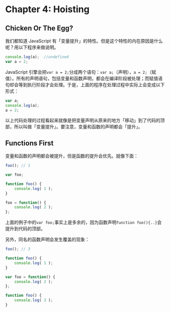 # Chapter 4: Hoisting

## Chicken Or The Egg?

我们都知道 JavaScript 有「变量提升」的特性。但是这个特性的内在原因是什么呢？用以下程序来做说明。

```javascript
console.log(a);  //undefined
var a = 2;
```

JavaScript 引擎会把`var a = 2;`分成两个语句：`var a;`（声明），`a = 2;`（赋值）。所有的声明语句，包括变量和函数声明，都会在编译阶段被处理；而赋值语句却会等到执行阶段才会处理。于是，上面的程序在处理过程中实际上会变成以下形式：

```javascript
var a;
console.log(a);
a = 2;
```

以上代码处理的过程看起来就像是把变量声明从原来的地方「移动」到了代码的顶部，所以叫做「变量提升」。要注意，变量和函数的声明都会「提升」。

## Functions First

变量和函数的声明都会被提升，但是函数的提升会优先。就像下面：

```javascript
foo(); // 1

var foo;

function foo() {
	console.log( 1 );
}

foo = function() {
	console.log( 2 );
};
```

上面的例子中的`var foo;`事实上是多余的，因为函数声明`function foo(){..}`会提升到代码的顶部。

另外，同名的函数声明会发生覆盖的现象：

```javascript
foo(); // 3

function foo() {
	console.log( 1 );
}

var foo = function() {
	console.log( 2 );
};

function foo() {
	console.log( 3 );
}
```


